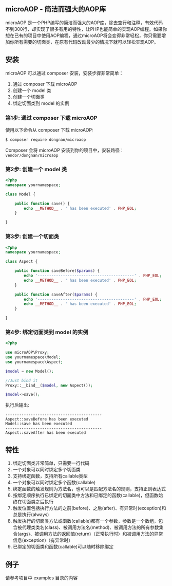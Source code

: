 microAOP - 简洁而强大的AOP库
-----------------
microAOP 是一个PHP编写的简洁而强大的AOP库，除去空行和注释，有效代码不到300行，却实现了很多有用的特性，让PHP也能简单的实现AOP编程。如果你想在已有的项目中使用AOP编程，通过microAOP将会变得非常轻松，你只需要增加你所有需要的切面类，在原有代码改动最少的情况下就可以轻松实现AOP。

安装
------------
microAOP 可以通过 composer 安装，安装步骤非常简单：

1. 通过 composer 下载 microAOP
2. 创建一个 model 类
3. 创建一个切面类
4. 绑定切面类到 model 的实例

### 第1步: 通过 composer 下载 microAOP

使用以下命令从 composer 下载 microAOP:

``` bash
$ composer require dongnan/microaop
```

Composer 会将 microAOP 安装到你的项目中，安装路径： `vendor/dongnan/microaop` 

### 第2步: 创建一个 model 类

``` php
<?php
namespace yournamespace;

class Model {

    public function save() {
        echo __METHOD__ . ' has been executed' . PHP_EOL;
    }

}
```

### 第3步: 创建一个切面类

``` php
<?php
namespace yournamespace;

class Aspect {

    public function saveBefore($params) {
        echo '------------------------------------------' . PHP_EOL;
        echo __METHOD__ . ' has been executed' . PHP_EOL;
    }

    public function saveAfter($params) {
        echo '------------------------------------------' . PHP_EOL;
        echo __METHOD__ . ' has been executed' . PHP_EOL;
    }

}
```

### 第4步: 绑定切面类到 model 的实例

``` php
<?php

use microAOP\Proxy;
use yournamespace\Model;
use yournamespace\Aspect;

$model = new Model();

//Just bind it
Proxy::__bind__($model, new Aspect());

$model->save();

```

执行后输出:
```
------------------------------------------
Aspect::saveBefore has been executed
Model::save has been executed
------------------------------------------
Aspect::saveAfter has been executed

```

特性
------------
1. 绑定切面类非常简单，只需要一行代码
2. 一个对象可以同时绑定多个切面类
3. 支持绑定函数，支持所有callable类型
4. 一个对象可以同时绑定多个函数(callable)
5. 绑定函数的触发规则为方法名，也可以是匹配方法名的规则，支持正则表达式
5. 按绑定顺序执行已绑定的切面类中方法和已绑定的函数(callable)，但函数始终在切面类之后执行
6. 触发位置包括执行方法的之前(before)、之后(after)、有异常时(exception)和总是执行(always)
7. 触发执行的切面类方法或函数(callable)都有一个参数，参数是一个数组，包含被代理类类名(class)、被调用方法名(method)、被调用方法的所有参数集合(args)、被调用方法的返回值(return)（正常执行时）和被调用方法的异常信息(exception)（有异常时）
8. 已绑定的切面类和函数(callable)可以随时移除绑定

例子
------------
请参考项目中 examples 目录的内容
